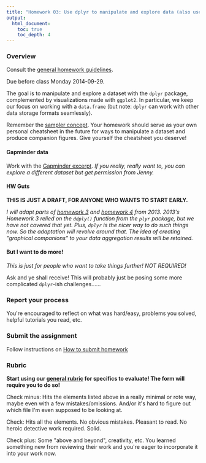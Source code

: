 ```yaml
---
title: "Homework 03: Use dplyr to manipulate and explore data (also use ggplot2)"
output:
  html_document:
    toc: true
    toc_depth: 4
---
```


### Overview

Consult the [general homework guidelines](hw00_homework-guidelines.html).

Due before class Monday 2014-09-29.

The goal is to manipulate and explore a dataset with the `dplyr` package, complemented by visualizations made with `ggplot2`. In particular, we keep our focus on working with a `data.frame` (but note: `dplyr` can work with other data storage formats seamlessly).

Remember the [sampler concept](http://en.wikipedia.org/wiki/Sampler_(needlework)). Your homework should serve as your own personal cheatsheet in the future for ways to manipulate a dataset and produce companion figures. Give yourself the cheatsheet you deserve!

#### Gapminder data

Work with the [Gapminder excerpt](http://tiny.cc/gapminder). *If you really, really want to, you can explore a different dataset but get permission from Jenny.*

#### HW Guts

__THIS IS JUST A DRAFT, FOR ANYONE WHO WANTS TO START EARLY.__

*I will adapt parts of [homework 3](http://www.stat.ubc.ca/%7Ejenny/STAT545A/hw03_dataAggregation.html) and [homework 4](http://www.stat.ubc.ca/%7Ejenny/STAT545A/hw04_univariateLattice.html) from 2013. 2013's Homework 3 relied on the `ddply()` function from the `plyr` package, but we have not covered that yet. Plus, `dplyr` is the nicer way to do such things now. So the adaptation will revolve around that. The idea of creating "graphical companions" to your data aggregation results will be retained.*

#### But I want to do more!

*This is just for people who want to take things further! NOT REQUIRED!*

Ask and ye shall receive! This will probably just be posing some more complicated `dplyr`-ish challenges......
  
### Report your process

You're encouraged to reflect on what was hard/easy, problems you solved, helpful tutorials you read, etc.

### Submit the assignment

Follow instructions on [How to submit homework](hw00_homework-guidelines.html#how-to-submit-homework)

### Rubric

__Start using our [general rubric](peer-review01_marking-rubric.html) for specifics to evaluate! The form will require you to do so!__

Check minus: Hits the elements listed above in a really minimal or rote way, maybe even with a few mistakes/omissions. And/or it's hard to figure out which file I'm even supposed to be looking at.

Check: Hits all the elements. No obvious mistakes. Pleasant to read. No heroic detective work required. Solid.

Check plus: Some "above and beyond", creativity, etc. You learned something new from reviewing their work and you're eager to incorporate it into your work now.